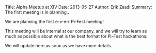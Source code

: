 Title: Alpha Meetup at XIV
Date: 2013-05-27
Author: Erik Zaadi
Summary: The first meeting is in planning..

We are planning the first e-v-e-r Pi-Fest meeting!

This meeting will be internal at our company, and we will try to learn as much as possible about what is the best format for Pi-Fest hackathons.


We will update here as soon as we have more details.
